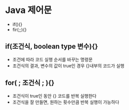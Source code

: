  # Java 제어문
 - if(){}
 - fir(;;){}

 ## if(조건식, boolean type 변수){}
 - 조건에 따라 코드 실행 순서를 바꾸는 명령문
 - 조건식의 결과, 변수의 값이 true인 경우 {}내부의 코드가 실행

 ## for( ; 조건식 ; ){}
 - 조건식이 true인 동안 {} 코드를 반복 실행한다
 - 조건식을 잘 만들면, 원하는 횟수만큼 반복 실행이 가능하다
